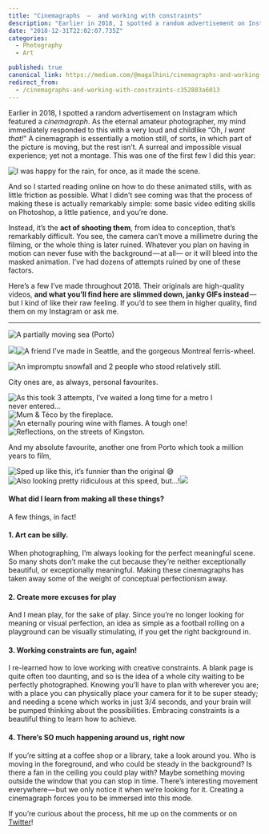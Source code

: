 ```yaml
---
title: "Cinemagraphs  —  and working with constraints"
description: "Earlier in 2018, I spotted a random advertisement on Instagram which featured a cinemagraph. As the eternal amateur photographer, my mind immediately responded to this with a very loud and childlike desire to do the same."
date: "2018-12-31T22:02:07.735Z"
categories:
  - Photography
  - Art

published: true
canonical_link: https://medium.com/@magalhini/cinemagraphs-and-working-with-constraints-c352883a6013
redirect_from:
  - /cinemagraphs-and-working-with-constraints-c352883a6013
---
```


Earlier in 2018, I spotted a random advertisement on Instagram which featured a _cinemagraph_. As the eternal amateur photographer, my mind immediately responded to this with a very loud and childlike “Oh, _I want that!_” A cinemagraph is essentially a motion still, of sorts, in which part of the picture is moving, but the rest isn’t. A surreal and impossible visual experience; yet not a montage. This was one of the first few I did this year:

![I was happy for the rain, for once, as it made the scene.](./asset-1.gif)

And so I started reading online on how to do these animated stills, with as little friction as possible. What I didn’t see coming was that the process of making these is actually remarkably simple: some basic video editing skills on Photoshop, a little patience, and you’re done.

Instead, it’s the **act of shooting them**, from idea to conception, that’s remarkably difficult. You see, the camera can’t move a millimetre during the filming, or the whole thing is later ruined. Whatever you plan on having in motion can never fuse with the background — at all— or it will bleed into the masked animation. I’ve had dozens of attempts ruined by one of these factors.

Here’s a few I’ve made throughout 2018. Their originals are high-quality videos, **and what you’ll find here are slimmed down, janky GIFs instead** — but I kind of like their raw feeling. If you’d to see them in higher quality, find them on my Instagram or ask me.

---

![A partially moving sea (Porto)](./asset-2.gif)

![](./asset-3.gif)![A friend I’ve made in Seattle, and the gorgeous Montreal ferris-wheel.](./asset-4.gif)

![An impromptu snowfall and 2 people who stood relatively still.](./asset-5.gif)

City ones are, as always, personal favourites.

![As this took 3 attempts, I’ve waited a long time for a metro I never entered…](./asset-6.gif)![Mum & Téco by the fireplace.](./asset-7.gif)![An eternally pouring wine with flames. A tough one!](./asset-8.gif)![Reflections, on the streets of Kingston.](./asset-9.gif)

And my absolute favourite, another one from Porto which took a million years to film,

![Sped up like this, it’s funnier than the original 😅](./asset-10.gif)![Also looking pretty ridiculous at this speed, but…!](./asset-11.gif)![](./asset-12.gif)

#### What did I learn from making all these things?

A few things, in fact!

#### 1\. Art can be silly.

When photographing, I’m always looking for the perfect meaningful scene. So many shots don’t make the cut because they’re neither exceptionally beautiful, or exceptionally meaningful. Making these cinemagraphs has taken away some of the weight of conceptual perfectionism away.

#### 2\. Create more excuses for play

And I mean play, for the sake of play. Since you’re no longer looking for meaning or visual perfection, an idea as simple as a football rolling on a playground can be visually stimulating, if you get the right background in.

#### 3\. Working constraints are fun, again!

I re-learned how to love working with creative constraints. A blank page is quite often too daunting, and so is the idea of a whole city waiting to be perfectly photographed. Knowing you’ll have to plan with wherever you are; with a place you can physically place your camera for it to be super steady; and needing a scene which works in just 3/4 seconds, and your brain will be pumped thinking about the possibilities. Embracing constraints is a beautiful thing to learn how to achieve.

#### 4\. There’s SO much happening around us, right now

If you’re sitting at a coffee shop or a library, take a look around you. Who is moving in the foreground, and who could be steady in the background? Is there a fan in the ceiling you could play with? Maybe something moving outside the window that you can stop in time. There’s interesting movement everywhere — but we only notice it when we’re looking for it. Creating a cinemagraph forces you to be immersed into this mode.

If you’re curious about the process, hit me up on the comments or on [Twitter](https://twitter.com/magalhini)!
